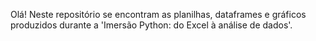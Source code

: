 Olá! Neste repositório se encontram as planilhas, dataframes e gráficos produzidos
durante a 'Imersão Python: do Excel à análise de dados'.